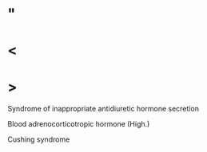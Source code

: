 # "

# <

# >

Syndrome of inappropriate antidiuretic hormone secretion

Blood adrenocorticotropic hormone
(High.)

Cushing syndrome
